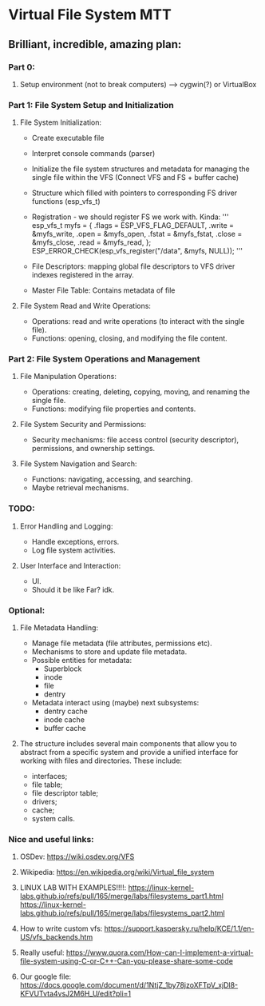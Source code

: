 # Virtual File System MTT

## Brilliant, incredible, amazing plan:

### Part 0:
1. Setup environment (not to break computers) --> cygwin(?) or VirtualBox

### Part 1: File System Setup and Initialization
1. File System Initialization:
    - Create executable file
    - Interpret console commands (parser)
    - Initialize the file system structures and metadata for managing the single file within the VFS (Connect VFS and FS + buffer cache)
    - Structure which filled with pointers to corresponding FS driver functions (esp_vfs_t)
    - Registration - we should register FS we work with. Kinda:
        ''' esp_vfs_t myfs = {
            .flags = ESP_VFS_FLAG_DEFAULT,
            .write = &myfs_write,
            .open = &myfs_open,
            .fstat = &myfs_fstat,
            .close = &myfs_close,
            .read = &myfs_read,
            };
            ESP_ERROR_CHECK(esp_vfs_register("/data", &myfs, NULL)); '''

    - File Descriptors: 
    mapping global file descriptors to VFS driver indexes registered in the array.

    - Master File Table: 
    Contains metadata of file
   
2. File System Read and Write Operations:
    - Operations: read and write operations (to interact with the single file).
    - Functions: opening, closing, and modifying the file content.

### Part 2: File System Operations and Management
1. File Manipulation Operations:
    - Operations: creating, deleting, copying, moving, and renaming the single file.
    - Functions: modifying file properties and contents.

2. File System Security and Permissions:
    - Security mechanisms: file access control (security descriptor), permissions, and ownership settings.

3. File System Navigation and Search:
    - Functions: navigating, accessing, and searching.
    - Maybe retrieval mechanisms.

### TODO:
1. Error Handling and Logging:
    - Handle exceptions, errors.
    - Log file system activities.

2. User Interface and Interaction:
    - UI.
    - Should it be like Far? idk.


### Optional: 
1. File Metadata Handling:
    - Manage file metadata  (file attributes, permissions etc).
    - Mechanisms to store and update file metadata.
    - Possible entities for metadata:
        - Superblock
        - inode
        - file
        - dentry
    - Metadata interact using (maybe) next subsystems: 
        - dentry cache
        - inode cache
        - buffer cache

2. The structure includes several main components that allow you to abstract from a specific system and provide a unified interface for working with files and directories. These include:
    - interfaces;
    - file table;
    - file descriptor table;
    - drivers;
    - cache;
    - system calls.

### Nice and useful links:
1. OSDev:
https://wiki.osdev.org/VFS

2. Wikipedia: 
https://en.wikipedia.org/wiki/Virtual_file_system

3. LINUX LAB WITH EXAMPLES!!!!:
https://linux-kernel-labs.github.io/refs/pull/165/merge/labs/filesystems_part1.html
https://linux-kernel-labs.github.io/refs/pull/165/merge/labs/filesystems_part2.html

4. How to write custom vfs:
https://support.kaspersky.ru/help/KCE/1.1/en-US/vfs_backends.htm

5. Really useful: 
https://www.quora.com/How-can-I-implement-a-virtual-file-system-using-C-or-C++-Can-you-please-share-some-code

6. Our google file:
https://docs.google.com/document/d/1NtjZ_1by78jzoXFTpV_xjDl8-KFVUTvta4vsJ2M6H_U/edit?pli=1
